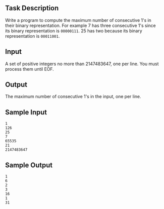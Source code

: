## Task Description ##

Write a program to compute the maximum number of consecutive 1's in their binary representation. For example 7 has three consecutive 1's since its binary representation is `00000111`. 25 has two because its binary representation is `00011001`.

## Input ##

A set of positive integers no more than 2147483647, one per line. You must process them until EOF.

## Output ##

The maximum number of consecutive 1's in the input, one per line.

## Sample Input ##
```
1
126
25
7
65535
21
2147483647
```

## Sample Output ##
```
1
6
2
3
16
1
31
```
